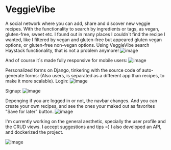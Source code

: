 # VeggieVibe
 A social network where you can add, share and discover new veggie recipes. With the functionality to search by ingredients or tags, as vegan, gluten-free, sweet etc. I found out in many places I couldn´t find the recipe I wanted, like I filtered by vegan and gluten-free but appeared gluten vegan options, or gluten-free non-vegan options. Using VeggieVibe search Haystack functionality, that is not a problem anymore!
![image](https://github.com/spariva/VeggieVibe/assets/110998002/010b14cc-e824-4b83-8cbf-8de859e42c9f)

And of course it´s made fully responsive for mobile users:
![image](https://github.com/spariva/VeggieVibe/assets/110998002/0598bfa6-5aaf-465f-9c7c-2e1463f49065)

Personalized forms on Django, tinkering with the source code of auto-generate forms: (Also users, is separated as a different app than recipes, to make it more scalable).
Login:
 ![image](https://github.com/spariva/VeggieVibe/assets/110998002/91dd9c00-8a94-4dea-98c8-142ced2e9f43)

Signup:
![image](https://github.com/spariva/VeggieVibe/assets/110998002/bbf43c52-9b24-434d-bff5-ce05c342f28b)


Depenging if you are logged in or not, the navbar changes. 
And you can create your own recipes, and see the ones your maked out as favorites "Save for later" button.
![image](https://github.com/spariva/VeggieVibe/assets/110998002/05107bc6-2afc-4f47-a65e-38d57e730b96)

I'm currently working on the general aesthetic, specially the user profile and the CRUD views. I accept suggestions and tips =)
I also developed an API, and dockerized the project.

![image](https://github.com/spariva/VeggieVibe/assets/110998002/3d276dff-77a1-493e-8d24-14259ba906b6)

